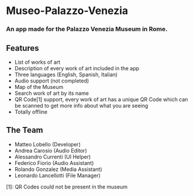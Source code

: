 # Museo-Palazzo-Venezia

### An app made for the Palazzo Venezia Museum in Rome.

## Features
- List of works of art
- Description of every work of art included in the app
- Three languages (English, Spanish, Italian)
- Audio support (not completed)
- Map of the Museum
- Search work of art by its name
- QR Code[1] support, every work of art has a unique QR Code which can be scanned to get more info about what you are seeing
- Totally offline

## The Team
- Matteo Lobello (Developer)
- Andrea Carosio (Audio Editor)
- Alessandro Currenti (UI Helper)
- Federico Fiorio (Audio Assistant)
- Rolando Gonzalez (Media Assistant)
- Leonardo Lancellotti (File Manager)

[1]: QR Codes could not be present in the museum
